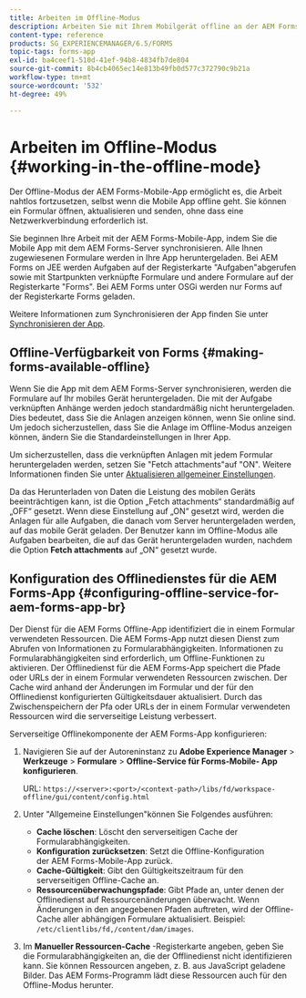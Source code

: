 ```yaml
---
title: Arbeiten im Offline-Modus
description: Arbeiten Sie mit Ihrem Mobilgerät offline an der AEM Forms-App, indem Sie es außerhalb Ihres AEM Forms-Netzwerks oder vollständig offline schalten.
content-type: reference
products: SG_EXPERIENCEMANAGER/6.5/FORMS
topic-tags: forms-app
exl-id: ba4ceef1-510d-41ef-94b8-4834fb7de804
source-git-commit: 8b4cb4065ec14e813b49fb0d577c372790c9b21a
workflow-type: tm+mt
source-wordcount: '532'
ht-degree: 49%

---
```


# Arbeiten im Offline-Modus {#working-in-the-offline-mode}

Der Offline-Modus der AEM Forms-Mobile-App ermöglicht es, die Arbeit nahtlos fortzusetzen, selbst wenn die Mobile App offline geht. Sie können ein Formular öffnen, aktualisieren und senden, ohne dass eine Netzwerkverbindung erforderlich ist.

Sie beginnen Ihre Arbeit mit der AEM Forms-Mobile-App, indem Sie die Mobile App mit dem AEM Forms-Server synchronisieren. Alle Ihnen zugewiesenen Formulare werden in Ihre App heruntergeladen. Bei AEM Forms on JEE werden Aufgaben auf der Registerkarte &quot;Aufgaben&quot;abgerufen sowie mit Startpunkten verknüpfte Formulare und andere Formulare auf der Registerkarte &quot;Forms&quot;. Bei AEM Forms unter OSGi werden nur Forms auf der Registerkarte Forms geladen.

Weitere Informationen zum Synchronisieren der App finden Sie unter [Synchronisieren der App](/help/forms/using/sync-app.md).

## Offline-Verfügbarkeit von Forms {#making-forms-available-offline}

Wenn Sie die App mit dem AEM Forms-Server synchronisieren, werden die Formulare auf Ihr mobiles Gerät heruntergeladen. Die mit der Aufgabe verknüpften Anhänge werden jedoch standardmäßig nicht heruntergeladen. Dies bedeutet, dass Sie die Anlagen anzeigen können, wenn Sie online sind. Um jedoch sicherzustellen, dass Sie die Anlage im Offline-Modus anzeigen können, ändern Sie die Standardeinstellungen in Ihrer App.

Um sicherzustellen, dass die verknüpften Anlagen mit jedem Formular heruntergeladen werden, setzen Sie &quot;Fetch attachments&quot;auf &quot;ON&quot;. Weitere Informationen finden Sie unter [Aktualisieren allgemeiner Einstellungen](/help/forms/using/update-general-settings.md).

Da das Herunterladen von Daten die Leistung des mobilen Geräts beeinträchtigen kann, ist die Option „Fetch attachments“ standardmäßig auf „OFF“ gesetzt. Wenn diese Einstellung auf „ON“ gesetzt wird, werden die Anlagen für alle Aufgaben, die danach vom Server heruntergeladen werden, auf das mobile Gerät geladen. Der Benutzer kann im Offline-Modus alle Aufgaben bearbeiten, die auf das Gerät heruntergeladen wurden, nachdem die Option **Fetch attachments** auf „ON“ gesetzt wurde.

## Konfiguration des Offlinedienstes für die AEM Forms-App {#configuring-offline-service-for-aem-forms-app-br}

Der Dienst für die AEM Forms Offline-App identifiziert die in einem Formular verwendeten Ressourcen. Die AEM Forms-App nutzt diesen Dienst zum Abrufen von Informationen zu Formularabhängigkeiten. Informationen zu Formularabhängigkeiten sind erforderlich, um Offline-Funktionen zu aktivieren. Der Offlinedienst für die AEM Forms-App speichert die Pfade oder URLs der in einem Formular verwendeten Ressourcen zwischen. Der Cache wird anhand der Änderungen im Formular und der für den Offlinedienst konfigurierten Gültigkeitsdauer aktualisiert. Durch das Zwischenspeichern der Pfa oder URLs der in einem Formular verwendeten Ressourcen wird die serverseitige Leistung verbessert.

Serverseitige Offlinekomponente der AEM Forms-App konfigurieren:

1. Navigieren Sie auf der Autoreninstanz zu **Adobe Experience Manager** > **Werkzeuge** > **Formulare** > **Offline-Service für Forms-Mobile- App konfigurieren**.

   URL: `https://<server>:<port>/<context-path>/libs/fd/workspace-offline/gui/content/config.html`

1. Unter &quot;Allgemeine Einstellungen&quot;können Sie Folgendes ausführen:

   * **Cache löschen**: Löscht den serverseitigen Cache der Formularabhängigkeiten.
   * **Konfiguration zurücksetzen**: Setzt die Offline-Konfiguration der AEM Forms-Mobile-App zurück.
   * **Cache-Gültigkeit**: Gibt den Gültigkeitszeitraum für den serverseitigen Offline-Cache an.
   * **Ressourcenüberwachungspfade**: Gibt Pfade an, unter denen der Offlinedienst auf Ressourcenänderungen überwacht. Wenn Änderungen in den angegebenen Pfaden auftreten, wird der Offline-Cache aller abhängigen Formulare aktualisiert. Beispiel: `/etc/clientlibs/fd,/content/dam/images`.

1. Im **Manueller Ressourcen-Cache** -Registerkarte angeben, geben Sie die Formularabhängigkeiten an, die der Offlinedienst nicht identifizieren kann. Sie können Ressourcen angeben, z. B. aus JavaScript geladene Bilder. Das AEM Forms-Programm lädt diese Ressourcen auch für den Offline-Modus herunter.
